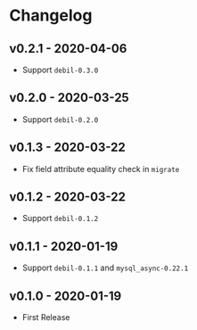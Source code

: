 # Changelog

## v0.2.1 - 2020-04-06

- Support `debil-0.3.0`

## v0.2.0 - 2020-03-25

- Support `debil-0.2.0`

## v0.1.3 - 2020-03-22

- Fix field attribute equality check in `migrate`

## v0.1.2 - 2020-03-22

- Support `debil-0.1.2`

## v0.1.1 - 2020-01-19

- Support `debil-0.1.1` and `mysql_async-0.22.1`

## v0.1.0 - 2020-01-19

* First Release

